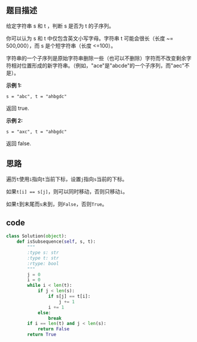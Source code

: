 ## 题目描述

给定字符串 s 和 t ，判断 s 是否为 t 的子序列。

你可以认为 s 和 t 中仅包含英文小写字母。字符串 t 可能会很长（长度 ~= 500,000），而 s 是个短字符串（长度 <=100）。

字符串的一个子序列是原始字符串删除一些（也可以不删除）字符而不改变剩余字符相对位置形成的新字符串。（例如，"ace"是"abcde"的一个子序列，而"aec"不是）。

**示例 1:**

    s = "abc", t = "ahbgdc"

返回 true.

**示例 2:**

    s = "axc", t = "ahbgdc"

返回 false.

## 思路

遍历`t`使用`i`指向`t`当前下标，设置`j`指向`s`当前的下标。

如果`t[i] == s[j]`，则可以同时移动，否则只移动`i`。

如果`t`到末尾而`s`未到，则`False`，否则`True`。

## code

```python
class Solution(object):
    def isSubsequence(self, s, t):
        """
        :type s: str
        :type t: str
        :rtype: bool
        """
        j = 0
        i = 0
        while i < len(t):
            if j < len(s):
                if s[j] == t[i]:
                    j += 1
                i += 1
            else:
                break
        if i == len(t) and j < len(s):
            return False
        return True
```